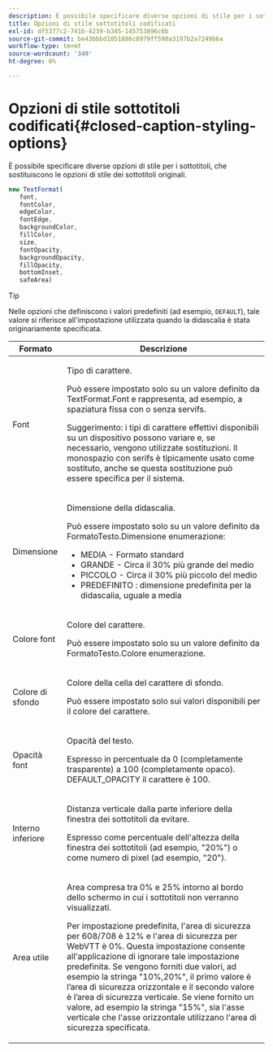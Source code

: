 ```yaml
---
description: È possibile specificare diverse opzioni di stile per i sottotitoli, che sostituiscono le opzioni di stile dei sottotitoli originali.
title: Opzioni di stile sottotitoli codificati
exl-id: df5377c2-741b-4239-b345-145753896c6b
source-git-commit: be43bbbd1051886c8979ff590a3197b2a7249b6a
workflow-type: tm+mt
source-wordcount: '349'
ht-degree: 0%

---
```


# Opzioni di stile sottotitoli codificati{#closed-caption-styling-options}

È possibile specificare diverse opzioni di stile per i sottotitoli, che sostituiscono le opzioni di stile dei sottotitoli originali.

```js
new TextFormat( 
   font,  
   fontColor,  
   edgeColor,  
   fontEdge,  
   backgroundColor,  
   fillColor,  
   size,  
   fontOpacity,  
   backgroundOpacity,  
   fillOpacity, 
   bottomInset, 
   safeArea) 
```

>[!TIP]
>
>Nelle opzioni che definiscono i valori predefiniti (ad esempio, `DEFAULT`), tale valore si riferisce all&#39;impostazione utilizzata quando la didascalia è stata originariamente specificata.

<table frame="all" colsep="1" rowsep="1" id="table_87205DEFEE384AF4AF83952B15E18A42"> 
 <thead> 
  <tr rowsep="1"> 
   <th colname="1" class="entry"> Formato </th> 
   <th colname="2" class="entry"> Descrizione </th> 
  </tr> 
 </thead>
 <tbody> 
  <tr rowsep="1"> 
   <td colname="1"> Font </td> 
   <td colname="2"> <p>Tipo di carattere. </p> <p>Può essere impostato solo su un valore definito da <span class="codeph"> TextFormat.Font </span> e rappresenta, ad esempio, a spaziatura fissa con o senza servifs. </p> <p>Suggerimento: i tipi di carattere effettivi disponibili su un dispositivo possono variare e, se necessario, vengono utilizzate sostituzioni. Il monospazio con serifs è tipicamente usato come sostituto, anche se questa sostituzione può essere specifica per il sistema. </p> </td> 
  </tr> 
  <tr rowsep="1"> 
   <td colname="1"> Dimensione </td> 
   <td colname="2"> <p>Dimensione della didascalia. </p> <p> Può essere impostato solo su un valore definito da <span class="codeph"> FormatoTesto.Dimensione </span> enumerazione: 
     <ul compact="yes" id="ul_544BFC7A46474A74839477108F1AB1E9"> 
      <li id="li_A592ED46B8DF4D8FAD7AF3BD931A712B"> <span class="codeph"> MEDIA </span> - Formato standard </li> 
      <li id="li_4F8CEDE54965430EB707DD3D5B2E3F87"> <span class="codeph"> GRANDE </span> - Circa il 30% più grande del medio </li> 
      <li id="li_D78D823883F54D869118BAB58257E377"> <span class="codeph"> PICCOLO </span> - Circa il 30% più piccolo del medio </li> 
      <li id="li_9299C13408584A38835F8D91BD048083"> <span class="codeph"> PREDEFINITO </span> : dimensione predefinita per la didascalia, uguale a media </li> 
     </ul> </p> </td> 
  </tr> 
  <tr rowsep="1"> 
   <td colname="1"> Colore font </td> 
   <td colname="2"> <p>Colore del carattere. </p> <p>Può essere impostato solo su un valore definito da <span class="codeph"> FormatoTesto.Colore </span> enumerazione. </p> </td> 
  </tr> 
  <tr rowsep="1"> 
   <td colname="1"> Colore di sfondo </td> 
   <td colname="2"> <p>Colore della cella del carattere di sfondo. </p> <p>Può essere impostato solo sui valori disponibili per il colore del carattere. </p> </td> 
  </tr> 
  <tr rowsep="1"> 
   <td colname="1"> Opacità font </td> 
   <td colname="2"> <p>Opacità del testo. </p> <p>Espresso in percentuale da 0 (completamente trasparente) a 100 (completamente opaco). <span class="codeph"> DEFAULT_OPACITY </span> il carattere è 100. </p> </td> 
  </tr> 
  <tr rowsep="1"> 
   <td colname="1"> Interno inferiore </td> 
   <td colname="2"> <p>Distanza verticale dalla parte inferiore della finestra dei sottotitoli da evitare. </p> <p>Espresso come percentuale dell'altezza della finestra dei sottotitoli (ad esempio, "20%") o come numero di pixel (ad esempio, "20"). </p> </td> 
  </tr> 
  <tr rowsep="1"> 
   <td colname="1"> Area utile </td> 
   <td colname="2"> <p>Area compresa tra 0% e 25% intorno al bordo dello schermo in cui i sottotitoli non verranno visualizzati. </p> <p>Per impostazione predefinita, l'area di sicurezza per 608/708 è 12% e l'area di sicurezza per WebVTT è 0%. Questa impostazione consente all'applicazione di ignorare tale impostazione predefinita. Se vengono forniti due valori, ad esempio la stringa "10%,20%", il primo valore è l’area di sicurezza orizzontale e il secondo valore è l’area di sicurezza verticale. Se viene fornito un valore, ad esempio la stringa "15%", sia l'asse verticale che l'asse orizzontale utilizzano l'area di sicurezza specificata. </p> </td> 
  </tr> 
 </tbody> 
</table>
